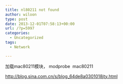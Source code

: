 ```yaml
---
title: nl80211 not found
author: wiloon
type: post
date: 2013-12-01T07:58:13+00:00
url: /?p=5997
categories:
  - Uncategorized
tags:
  - Network

---
```

加载mac80211模块， modprobe <wbr /> mac80211

<http://blog.sina.com.cn/s/blog_64de8a0301018jty.html>

&nbsp;